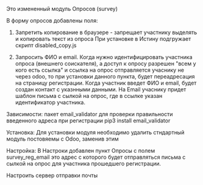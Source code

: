 Это измененный модуль Опросов (survey)

В форму опросов добавлены поля:

1. Запретить копирование в браузере - запрещает участнику выделять и копировать текст из опроса
При установке в Истину подгружает скрипт disabled_copy.js

2. Запросить ФИО и email. Когда нужно идентифицировать участника опроса (внешнего соискателя), а доступ к опросу разрешен "всем у кого есть ссылка" и ссылка на опрос отправляется учаснику не через odoo, то при установки данного пункта, будет переадресация на страницу регистрации. Когда участник введет ФИО и email, будет создан контакт с указнными данными. На Email учаснику придет шаблон письма с сылкой на опрос, где в ссылке указан идентификатор участника.



Зависимости:
пакет email_validator для проверки правильности введенного адреса при регистрации
pip3 install email_validator


Установка:
Для установки модуля необходимо удалить стндартный модуль постовяемы с Odoo, заменив этим


Настройка:
В Настроки добавлен пункт Опросы с полем survey_reg_email это адрес с которого будет отправляться письма с сылкой на опрос для участника прошедшего регистрации.

Настроить сервер отправки почты